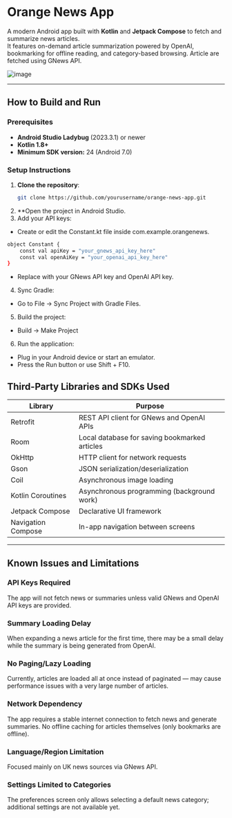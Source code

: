 #  Orange News App

A modern Android app built with **Kotlin** and **Jetpack Compose** to fetch and summarize news articles.  
It features on-demand article summarization powered by OpenAI, bookmarking for offline reading, and category-based browsing.
Article are fetched using GNews API.

![image](https://github.com/user-attachments/assets/770a79bf-77bd-4cfb-89a7-032e27ddcac2)


---

## How to Build and Run

### Prerequisites
- **Android Studio Ladybug** (2023.3.1) or newer
- **Kotlin 1.8+**
- **Minimum SDK version:** 24 (Android 7.0)

### Setup Instructions

1. **Clone the repository**:
   ```bash
   git clone https://github.com/yourusername/orange-news-app.git
   ```
2. **Open the project in Android Studio.
3. Add your API keys:
- Create or edit the Constant.kt file inside com.example.orangenews.
```bash
object Constant {
    const val apiKey = "your_gnews_api_key_here"
    const val openAiKey = "your_openai_api_key_here"
}
```
- Replace with your GNews API key and OpenAI API key.
4. Sync Gradle:
- Go to File → Sync Project with Gradle Files.
5. Build the project:
- Build → Make Project
6. Run the application:
- Plug in your Android device or start an emulator.
- Press the Run button or use Shift + F10.

## Third-Party Libraries and SDKs Used

| Library            | Purpose                                           |
|--------------------|---------------------------------------------------|
| Retrofit            | REST API client for GNews and OpenAI APIs         |
| Room                | Local database for saving bookmarked articles    |
| OkHttp              | HTTP client for network requests                 |
| Gson                | JSON serialization/deserialization               |
| Coil                | Asynchronous image loading                       |
| Kotlin Coroutines   | Asynchronous programming (background work)       |
| Jetpack Compose     | Declarative UI framework                         |
| Navigation Compose  | In-app navigation between screens                |
--------------------------------------------------------------------------
## Known Issues and Limitations

### API Keys Required
The app will not fetch news or summaries unless valid GNews and OpenAI API keys are provided.

### Summary Loading Delay
When expanding a news article for the first time, there may be a small delay while the summary is being generated from OpenAI.

### No Paging/Lazy Loading
Currently, articles are loaded all at once instead of paginated — may cause performance issues with a very large number of articles.

### Network Dependency
The app requires a stable internet connection to fetch news and generate summaries. No offline caching for articles themselves (only bookmarks are offline).

### Language/Region Limitation
Focused mainly on UK news sources via GNews API.

### Settings Limited to Categories
The preferences screen only allows selecting a default news category; additional settings are not available yet.


